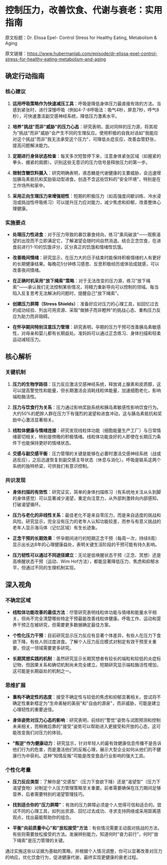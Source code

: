 # 控制压力，改善饮食、代谢与衰老：实用指南

原文标题：Dr. Elissa Epel- Control Stress for Healthy Eating, Metabolism & Aging

原文链接：https://www.hubermanlab.com/episode/dr-elissa-epel-control-stress-for-healthy-eating-metabolism-and-aging

## 确定行动指南

### 核心建议

1. **运用呼吸策略作为快速减压工具**：呼吸是降低身体压力最直接有效的方法。当感到紧张时，进行深慢呼吸（例如4-7-8呼吸法：吸气4秒，屏息7秒，呼气8秒），可快速激活副交感神经系统，降低压力激素水平。

2. **培养"挑战"而非"威胁"的压力心态**：研究表明，面对同样的压力源，将其视为"挑战"而非"威胁"会产生不同的生理反应。使用积极的自我对话如"我能应对这个挑战"而非"我无法承受这个压力"，可降低炎症反应，改善血管舒张，提高问题解决能力。

3. **定期进行身体状态检查**：每天多次短暂停下来，注意身体紧张区域（如握紧的拳头、绷紧的肩膀）。识别这些无意识的压力信号是释放压力的第一步。

4. **限制含糖饮料摄入**：研究明确表明，液态糖是代谢健康的主要威胁，会迅速增加胰岛素抵抗和奖励驱动型进食。创造不含这些饮料的"安全环境"，特别是在工作场所和家中。

5. **采用正向生理压力来增强韧性**：短期的积极压力（如高强度间歇训练、冷水浸泡或挑战性呼吸练习）可以提升压力应对能力，减少焦虑和抑郁，改善整体心理健康。

### 实施要点

- **处理压力性进食**：对于压力导致的暴饮暴食倾向，练习"乘风破浪"——观察渴望的出现而不立即满足它，了解渴望会随时间自然消退。结合正念饮食，在进食前进行1-10的饥饿评分，区分真正的饥饿和情绪性饥饿。

- **改善晚间情绪**：研究显示，在压力大的日子结束时能保持积极情绪的人有更好的长期健康结果。每晚花5分钟练习感恩、反思积极经历或体验成就感，可以改善夜间情绪。

- **在正确时机采用"放下绳索"策略**：对于无法改变的压力源，练习"放下绳索"——承认我们无法控制某些情况，将精力重新导向可以控制的领域。每当陷入反复思考无法解决的问题时，提醒自己"放下绳索"。

- **创建压力屏障（Stress Shields）**：准备好应对压力的心理工具，如回忆过去的成功经验、列出可用资源、采取"做狮子而非瞪羚"的挑战心态、重构压力反应为助力而非阻碍。

- **在怀孕期间特别注意压力管理**：研究表明，孕期的压力干预可改善胰岛素敏感性，对母亲和婴儿都有长期益处。准妈妈可以通过正念练习、身体扫描和轻柔运动减轻压力。

## 核心解析

### 关键机制

1. **压力的生物学路径**：压力反应激活交感神经系统，释放肾上腺素和皮质醇，这可以提高警觉性和能量，但长期激活会消耗线粒体能量，加速细胞老化，影响端粒酶活性。

2. **压力与饮食行为关系**：压力通过影响奖励系统和胰岛素敏感性影响饮食行为。大约50%的肥胖人群在压力下有强烈的渴望和进食冲动，这与胰岛素抵抗和奖励中心激活显著相关。

3. **线粒体健康与情绪连接**：研究发现线粒体功能（细胞能量生产工厂）与日常情绪密切相关，特别是傍晚的积极情绪。线粒体功能良好的人即使在长期压力条件下也能保持更好的情绪状态。

4. **交感与副交感平衡**：压力管理的关键是能够在必要时激活交感神经系统（战或逃反应），之后迅速恢复到副交感主导状态（休息与消化）。呼吸是联系这两个系统的独特桥梁，可供我们有意识控制。

### 共识发现

- **身体扫描的有效性**：研究证实，简单的身体扫描练习（有系统地关注从头到脚的身体感觉）可以显著减少渴望，重定向注意力，从外部刺激转向内部感知，打破渴望循环。

- **压力与老化的非线性关系**：最佳老化不是来自零压力，而是来自适度的挑战和风险。研究显示，完全没有压力的老年人认知功能较差，而参与有意义挑战的老年人显示海马体（记忆区域）有生长迹象。

- **正念干预的长期效果**：怀孕期间进行的短期正念干预（每周一次，持续8周）显示出长达8年的心理健康益处，表明关键生活阶段的干预可能有持久影响。

- **压力韧性可以通过不同途径建立**：无论是低唤醒状态干预（正念、冥想）还是高唤醒状态干预（运动、Wim Hof方法），都能显著降低压力、焦虑和抑郁水平，但通过不同的生理机制实现。

## 深入视角

### 不确定区域

- **线粒体功能改善的最佳方法**：尽管研究表明线粒体功能与情绪和能量水平相关，但尚不完全清楚哪些特定干预最能改善线粒体健康。呼吸工作、运动和营养干预正在被研究，但需要更多数据确定最佳方案。

- **个性化压力干预**：目前研究显示压力反应有显著个体差异，有些人在压力下食欲下降，有些人则过度进食。了解个人压力反应模式对制定有效干预至关重要，但这一领域需要更多研究。

- **长期冥想实践的机制**：虽然研究显示长期冥想者有较长的端粒和较低的炎症标记物，但因果关系和确切机制尚未完全建立。短期研究显示端粒酶活性增加，这可能是长期益处的机制之一。

### 思维扩展

- **重构不确定性的态度**：接受不确定性与较低的焦虑和抑郁显著相关。尝试将不确定性重新框定为"生命奥秘的美丽"和"自由的源泉"，而非威胁，可能是建立心理韧性的重要途径。

- **身体姿势对压力心态的影响**：研究表明，前倾的"警觉"姿势与试图预测和控制未来相关，而稍微后靠的"接受"姿势可以帮助进入更接受和开放的心态，这可能改变我们对压力的体验。

- **"叛逆"作为健康动力**：研究显示，针对年轻人的最有效健康信息传播不是告诉他们行为的危害，而是激活他们的反叛心理，展示大型企业如何从他们的不健康行为中获利。这种"知情反叛"可能是改变食品行业影响的强大工具。

### 个性化考量

- **压力反应类型**：了解你是"交感型"（压力下食欲下降）还是"渴望型"（压力下渴望食物）对制定个人压力管理策略至关重要。前者需要确保在压力期间足够营养，后者需要特别的渴望管理技巧。

- **找到适合你的"压力屏障"**：有效的压力屏障必须是个人觉得可信和适合的。尝试不同的心理工具，如列出资源、回忆过去成功、寻求支持网络或采用距离感观点，找出最能帮助你的组合。

- **平衡"向前质量中心"和"放松接受"方法**：有些情况需要主动面对挑战的方法，有些则需要放松接受的方法。发展辨别能力，知道何时"奋力前行"，何时"放下绳索"是压力管理的关键。

通过实施这些以证据为基础的策略，并根据个人情况调整，你可以显著改善对压力的响应，优化饮食行为，促进健康代谢，最终实现更健康的衰老过程。
